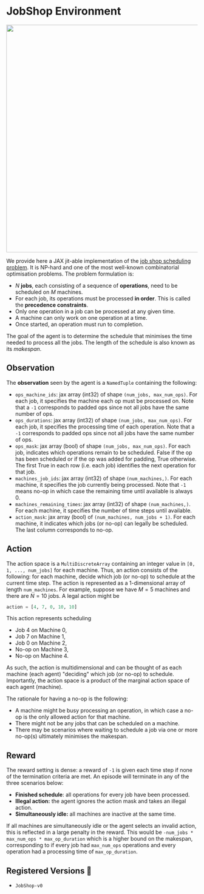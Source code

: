 # JobShop Environment

<p align="center">
        <img src="../env_anim/job_shop.gif" height="600"/>
</p>

We provide here a JAX jit-able implementation of the [job shop scheduling problem](https://developers.google.com/optimization/scheduling/job_shop).
It is NP-hard and one of the most well-known combinatorial optimisation problems. The problem formulation is:
- $N$ **jobs**, each consisting of a sequence of **operations**, need to be scheduled on $M$ machines.
- For each job, its operations must be processed **in order**. This is called the **precedence constraints**.
- Only one operation in a job can be processed at any given time.
- A machine can only work on one operation at a time.
- Once started, an operation must run to completion.

The goal of the agent is to determine the schedule that minimises the time needed to process all the jobs.
The length of the schedule is also known as its _makespan_.

## Observation
The **observation** seen by the agent is a `NamedTuple` containing the following:
- `ops_machine_ids`: jax array (int32) of shape `(num_jobs, max_num_ops)`. For each job, it specifies the machine each op must be processed on.
    Note that a `-1` corresponds to padded ops since not all jobs have the same number of ops.
- `ops_durations`: jax array (int32) of shape `(num_jobs, max_num_ops)`. For each job, it specifies the processing time of each operation.
    Note that a `-1` corresponds to padded ops since not all jobs have the same number of ops.
- `ops_mask`: jax array (bool) of shape `(num_jobs, max_num_ops)`. For each job, indicates which operations remain to be scheduled. False if the
    op has been scheduled or if the op was added for padding, True otherwise. The first True in
    each row (i.e. each job) identifies the next operation for that job.
- `machines_job_ids`: jax array (int32) of shape `(num_machines,)`. For each machine, it specifies the job currently being processed.
    Note that `-1` means no-op in which case the remaining time until available is always 0.
- `machines_remaining_times`: jax array (int32) of shape `(num_machines,)`. For each machine, it specifies the number of time steps until
    available.
- `action_mask`: jax array (bool) of `(num_machines, num_jobs + 1)`. For each machine, it indicates which jobs (or no-op) can legally be scheduled.
    The last column corresponds to no-op.

## Action
The action space is a `MultiDiscreteArray` containing an integer value in `[0, 1, ..., num_jobs]` for each machine.
Thus, an action consists of the following: for each machine, decide which job (or no-op) to schedule at the current time step.
The action is represented as a 1-dimensional array of length `num_machines`.
For example, suppose we have $M=5$ machines and there are $N=10$ jobs. A legal action might be
```python
action = [4, 7, 0, 10, 10]
```
This action represents scheduling
- Job 4 on Machine 0,
- Job 7 on Machine 1,
- Job 0 on Machine 2,
- No-op on Machine 3,
- No-op on Machine 4.

As such, the action is multidimensional and can be thought of as each machine (each agent) "deciding" which job (or no-op) to schedule.
Importantly, the action space is a product of the marginal action space of each agent (machine).

The rationale for having a no-op is the following:
- A machine might be busy processing an operation, in which case a no-op is the only allowed action for that machine.
- There might not be any jobs that can be scheduled on a machine.
- There may be scenarios where waiting to schedule a job via one or more no-op(s) ultimately minimises the makespan.

## Reward
The reward setting is dense: a reward of `-1` is given each time step if none
of the termination criteria are met. An episode will terminate in any of the three scenarios below:
- **Finished schedule**: all operations for every job have been processed.
- **Illegal action:** the agent ignores the action mask and takes an illegal action.
- **Simultaneously idle:** all machines are inactive at the same time.

If all machines are simultaneously idle or the agent selects an invalid action, this
is reflected in a large penalty in the reward. This would be `-num_jobs * max_num_ops * max_op_duration`
which is a higher bound on the makespan, corresponding to if every job had `max_num_ops` operations and
every operation had a processing time of `max_op_duration`.

## Registered Versions 📖
- `JobShop-v0`
